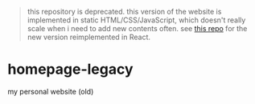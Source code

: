 > this repository is deprecated. this version of the website is implemented in static HTML/CSS/JavaScript, which doesn't really scale when i need to add new contents often. see [this repo](https://github.com/larry0x/homepage) for the new version reimplemented in React.

# homepage-legacy

my personal website (old)
